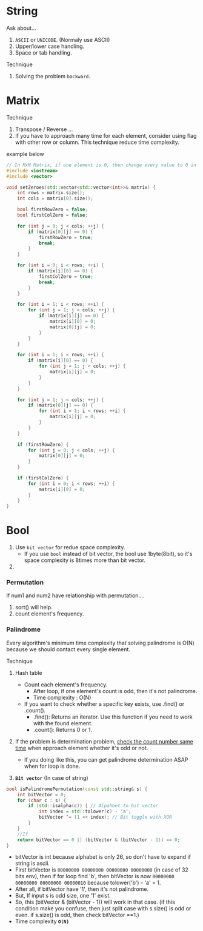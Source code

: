 

# String

Ask about...
1. `ASCII` or `UNICODE`. (Normaly use ASCII)
2. Upper/lower case handling.
3. Space or tab handling.

Technique
1. Solving the problem `backward`. 
 

# Matrix

Technique
1. Transpose / Reverse ...
2. If you have to approach many time for each element, consider using flag with other row or column. This technique reduce time complexity.
 
example below

```cpp
// In MxN Matrix, if one element is 0, then change every value to 0 in same row and column.
#include <iostream>
#include <vector>

void setZeroes(std::vector<std::vector<int>>& matrix) {
    int rows = matrix.size();
    int cols = matrix[0].size();

    bool firstRowZero = false;
    bool firstColZero = false;

    for (int j = 0; j < cols; ++j) {
        if (matrix[0][j] == 0) {
            firstRowZero = true;
            break;
        }
    }

    for (int i = 0; i < rows; ++i) {
        if (matrix[i][0] == 0) {
            firstColZero = true;
            break;
        }
    }

    for (int i = 1; i < rows; ++i) {
        for (int j = 1; j < cols; ++j) {
            if (matrix[i][j] == 0) {
                matrix[i][0] = 0;
                matrix[0][j] = 0;
            }
        }
    }

    for (int i = 1; i < rows; ++i) {
        if (matrix[i][0] == 0) {
            for (int j = 1; j < cols; ++j) {
                matrix[i][j] = 0;
            }
        }
    }

    for (int j = 1; j < cols; ++j) {
        if (matrix[0][j] == 0) {
            for (int i = 1; i < rows; ++i) {
                matrix[i][j] = 0;
            }
        }
    }

    if (firstRowZero) {
        for (int j = 0; j < cols; ++j) {
            matrix[0][j] = 0;
        }
    }

    if (firstColZero) {
        for (int i = 0; i < rows; ++i) {
            matrix[i][0] = 0;
        }
    }
}
```




# Bool
1. Use `bit vector` for redue space complexity.
   - If you use `bool` instead of bit vector, the bool use 1byte(8bit), so it's space complexity is 8times more than bit vector. 
2. 




### Permutation
If num1 and num2 have relationship with permutation....
1. sort() will help. 
2. count element's frequency.


### Palindrome

Every algorithm's minimum time complexity that solving palindrome is O(N) because we should contact every single element. 

Technique
1. Hash table 
   - Count each element's frequency.
     - After loop, if one element's count is odd, then it's not palindrome.
     - Time complexity : O(N)
   - If you want to check whether a specific key exists, use .find() or .count().
     - .find(): Returns an iterator. Use this function if you need to work with the found element.
     - .count(): Returns 0 or 1. 

2. If the problem is determination problem, <u>check the count number same time</u> when approach element whether it's odd or not. 
   
   -  If you doing like this, you can get palindrome determination ASAP when for loop is done.
  
3. **`Bit vector`** (In case of string)

```cpp
bool isPalindromePermutation(const std::string& s) {
    int bitVector = 0;
    for (char c : s) {
        if (std::isalpha(c)) { // Alpahbet to bit vector
            int index = std::tolower(c) - 'a';
            bitVector ^= (1 << index); // Bit toggle with XOR 
        }
    }
    //If 
    return bitVector == 0 || (bitVector & (bitVector - 1)) == 0;
}
```

   - bitVector is int because alphabet is only 26, so don't have to expand if string is ascii.
   - First bitVector is `00000000 00000000 00000000 00000000` (in case of 32 bits env), then if for loop find 'b', then bitVector is now `00000000 00000000 00000000 00000010` because tolower('b') - 'a'  = 1. 
   - After all, if bitVector have '1', then it's not palindrome.
   - But, If input s is odd size, one '1' exist.
   - So, this (bitVector & (bitVector - 1)) will work in that case. (if this condition make you confuse, then just split case with s.size() is odd or even. if s.size() is odd, then check bitVector ==1.)
   - Time complexity **`O(N)`** 


